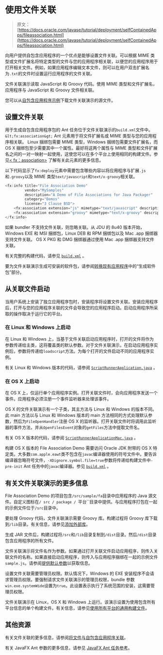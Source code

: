# 使用文件关联

> 原文： [https://docs.oracle.com/javase/tutorial/deployment/selfContainedApps/fileassociation.html](https://docs.oracle.com/javase/tutorial/deployment/selfContainedApps/fileassociation.html)

向用户提供自包含应用程序的一个优点是能够设置文件关联。可以根据 MIME 类型或文件扩展名将特定类型的文件与您的应用程序相关联，以便您的应用程序用于打开相关文件。例如，如果应用程序编辑文本文件，则可以在用户双击扩展名为`.txt`的文件时设置运行应用程序的文件关联。

文件关联演示读取 JavaScript 和 Groovy 代码。使用 MIME 类型和文件扩展名，应用程序与 JavaScript 和 Groovy 文件相关联。

您可以从[自包含应用程序示例](../selfContainedApps/examplesIndex.html)下载文件关联演示的源文件。

## 设置文件关联

用于生成自包含应用程序包的 Ant 任务位于文件关联演示的`build.xml`文件中。 `&lt;fx:association&gt;` Ant 元素用于将文件扩展名或 MIME 类型与您的应用程序相关联。 Linux 捆绑包需要 MIME 类型，Windows 捆绑包需要文件扩展名，而 OS X 捆绑包至少需要其中一个属性。最好将这两个属性与 MIME 类型和文件扩展名之间的一对一映射一起使用，这使您可以在多个平台上使用相同的构建文件。参见[&lt; fx：association&gt;](https://docs.oracle.com/javase/8/docs/technotes/guides/deploy/javafx_ant_task_reference.html#JSDPG997) 了解有关此元素的更多信息。

以下代码显示了`fx:deploy`元素中需要包含哪些内容以将应用程序与扩展`.js`和`.groovy`以及 MIME 类型`text/javascript`和`text/x-groovy`相关联。

```java
<fx:info title="File Association Demo"
         vendor="MySamples"
         description="A Demo of File Associations for Java Packager"
         category="Demos"
         license="3 Clause BSD">
    <fx:association extension="js" mimetype="text/javascript" description="JavaScript Source"/>
    <fx:association extension="groovy" mimetype="text/x-groovy" description="Groovy Source"/>
</fx:info>

```

如果 bundler 不支持文件关联，则忽略关联。从 JDU 的 8u40 版本开始，Windows EXE 和 MSI 捆绑包，Linux DEB 和 RPM 捆绑包以及 Mac .app 捆绑器支持文件关联。 OS X PKG 和 DMG 捆绑器通过使用 Mac .app 捆绑器支持文件关联。

有关完整的构建代码，请参见 [`build.xml`](examples/packager_FileAssociations/build.xml) 。

要为文件关联演示生成可安装的软件包，请参阅[转换现有应用程序](../selfContainedApps/converting.html)中的“生成软件包”部分。

## 从关联文件启动

当用户系统上安装了独立应用程序包时，安装程​​序将设置文件关联。安装应用程序后，打开与您的应用程序关联的文件会导致您的应用程序启动。启动应用程序所采取的操作取决于运行它的平台。

### 在 Linux 和 Windows 上启动

在 Linux 和 Windows 上，当基于文件关联启动应用程序时，打开的文件将作为参数传递给主类，这将覆盖类的默认参数。对于文件关联演示，在启动应用程序实例后，参数将传递给`loadscript`方法。为每个打开的文件启动不同的应用程序实例。

有关 Linux 和 Windows 版本的代码，请参阅 [`ScriptRunnerApplication.java`](examples/packager_FileAssociations/src/sample/fa/ScriptRunnerApplication.java) 。

### 在 OS X 上启动

在 OS X 上，仅运行单个应用程序实例。打开关联文件时，会向应用程序发送一个事件。应用程序必须注册一个事件监听器来处理该事件。

OS X 的文件关联演示有一个子类，其主方法与 Linux 和 Windows 的版本不同。此 main 方法以与 Linux 和 Windows 版本的 main 方法相同的方式处理默认参数，然后为`FileOpenHandler`注册 OS X 的监听器。打开关联文件时将调用此监听器的事件方法，并从`OpenFilesEvent`对象的`getFiles`方法中提取文件名。

有关 OS X 版本的代码，请参阅 [`ScriptRunnerApplicationMac.java`](examples/packager_FileAssociations/src/sample/fa/ScriptRunnerApplicationMac.java) 。

构建 OS X 版本的 File Association Demo 需要访问 Oracle JDK 附带的 OS X 特定类。大多数`com.apple.eawt`类不包含在`javac`编译器使用的符号文件中。要告诉编译器忽略符号文件，`-XDignore.symbol.file=true`参数将传递给构建文件中`-pre-init` Ant 任务中的`javac`编译器。参见 [`build.xml`](examples/packager_FileAssociations/build.xml) 。

## 有关文件关联演示的更多信息

File Association Demo 的项目包含`/src/sample/fa`目录中应用程序的 Java 源文件。自定义图标在`/ src / package / `平台``目录中提供。与应用程序打包在一起的示例文件位于`/src`目录中。

要处理 Groovy 代码，文件关联演示需要 Groovy 库。构建过程将 Groovy 库下载到`/lib`目录。有关信息，请参见[添加外部库](../selfContainedApps/addlibrary.html)。

生成 JAR 文件后，构建过程将`/src`和`/lib`目录复制到`/dist`目录。然后`/dist`目录包含应用程序的所有文件。

文件关联演示将文件名作为参数。如果通过打开关联文件启动应用程序，则传入关联文件的名称。如果直接启动应用程序，则传入与应用程序捆绑在一起的示例文件`sample.js`。请参阅[提供默认参数](../selfContainedApps/defaultarg.html)以获取信息。

设置文件关联需要管理员权限。默认情况下，Windows 的 EXE 安装程序不会请求管理员权限。要强制请求文件关联演示的管理员权限，bundle 参数`win.exe.systemWide`设置为`true`。此设置表示执行了系统范围的安装，这需要管理员权限。

文件关联演示在 Linux，OS X 和 Windows 上运行。该演示设置为使用包含所有平台信息的单个构建文件。有关信息，请参见[使用所有平台的通用构建文件](../selfContainedApps/commonbuild.html)。

## 其他资源

有关文件关联的更多信息，请参阅[将文件与自包含应用程序关联](https://docs.oracle.com/javase/8/docs/technotes/guides/deploy/self-contained-packaging.html#JSDPG996)。

有关 JavaFX Ant 参数的更多信息，请参见 [JavaFX Ant 任务参考](https://docs.oracle.com/javase/8/docs/technotes/guides/deploy/javafx_ant_task_reference.html)。